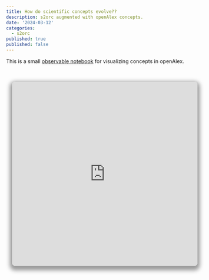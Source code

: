 ```yaml
---
title: How do scientific concepts evolve??
description: s2orc augmented with openAlex concepts.
date: '2024-03-12'
categories:
  - s2orc
published: true
published: false
---
```


This is a small [observable notebook](https://observablehq.com/@jstonge/how-do-fos-evolve) for visualizing concepts in openAlex. 

<br>
<iframe width="100%" height="500" frameborder="0" class="crop" title="OA concepts"
  src="https://observablehq.com/embed/@jstonge/how-do-fos-evolve@latest?cell=*"></iframe>

<style type="text/css">

.crop {
  border-radius: 8px;
  margin: 1rem;
  max-width: calc(100%);
  box-shadow: 0 0 0 0.75px rgba(128, 128, 128, 0.2), 0 6px 12px 6px rgba(0, 0, 0, 0.4);
}
</style>